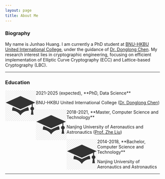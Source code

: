 ```yaml
---
layout: page
title: About Me
---
```


### Biography

My name is Junhao Huang. I am currently a PhD student at [BNU-HKBU United International College](https://www.uic.edu.cn), under the guidance of [Dr. Donglong Chen](https://scholar.google.be/citations?user=kFDs-OMAAAAJ&hl=en). My research interest lies in cryptographic engineering, focusing on efficient implementation of Elliptic Curve Cryptography (ECC) and Lattice-based Cryptography (LBC).

---------
### Education

<img  align="left"  width="100"  src="/assets/img/education.png">
2021-2025 (expected), **PhD, Data Science**  
  
BNU-HKBU United International College ([Dr. Donglong Chen](https://scholar.google.be/citations?user=kFDs-OMAAAAJ&hl=en))

<img  align="left"  width="100"  src="/assets/img/education.png">
2018-2021, **Master, Computer Science and Technology**  
  
Nanjing University of Aeronautics and Astronautics ([Prof. Zhe Liu](https://scholar.google.be/citations?hl=en&user=Em0jNiUAAAAJ))

<img  align="left"  width="100"  src="/assets/img/education.png">
2014-2018, **Bachelor, Computer Science and Technology**  
  
Nanjing University of Aeronautics and Astronautics

---------

